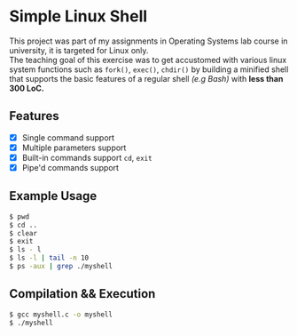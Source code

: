 # Simple Linux Shell
This project was part of my assignments in Operating Systems lab course in university, it is targeted for Linux only.  
The teaching goal of this exercise was to get accustomed with various linux system functions such as `fork()`, `exec()`, `chdir()`
by building a minified shell that supports the basic features of a regular shell _(e.g Bash)_ with **less than 300 LoC.**

## Features
- [x] Single command support
- [x] Multiple parameters support
- [x] Built-in commands support `cd`, `exit`
- [x] Pipe'd commands support

## Example Usage
```bash
$ pwd
$ cd ..
$ clear
$ exit
$ ls - l
$ ls -l | tail -n 10
$ ps -aux | grep ./myshell
```

## Compilation && Execution
```bash
$ gcc myshell.c -o myshell  
$ ./myshell
```
